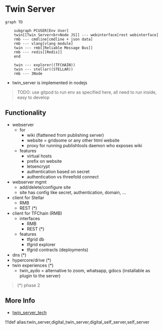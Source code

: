 # Twin Server

```mermaid
graph TD

    subgraph PCUSER[Env User]
    twin[[Twin Server<br>Node JS]] --- webinterface[rest webinterface]
    rmb --- cmdline[cmdline + json data]
    rmb --- vlang[vlang module]
    twin --- rmb[[Reliable Message Bus]]  
    rmb --- redis[[Redis]]
    end

    twin --- explorer((TFCHAIN))
    twin --- stellar((STELLAR))
    rmb --- 3Node
```

- twin_server is implemented in nodejs

> TODO: use gitpod to run env as specified here, all need to run inside, easy to develop


## Functionality

- webserver
  - for 
    - wiki (flattened from publishing server)
    - website = gridsome or any other html website
    - proxy for running publishtools daemon who exposes wiki
  - features
    - virtual hosts
    - prefix on website
    - letsencrypt
    - authentication based on secret
    - authentication vs threefold connect
- webserver mgmt
  - add/delete/configure site
  - site has config like secret, authentication, domain, ...
- client for Stellar
  - RMB
  - REST (*)
- client for TFChain (RMB)
  - interfaces
    - RMB
    - REST (*)
  - features
    - tfgrid db
    - tfgrid explorer
    - tfgrid contracts (deployments)
- dns (*)
- hypercore/drive (*)
- twin experiences (*)
  - twin_aydo = alternative to zoom, whatsapp, gdocs (installable as plugin to the server)

> (*) phase 2

## More Info

- [twin_server_tech](twin_server_tech)
  

!!!def alias:twin_server,digital_twin_server,digital_self_server,self_server